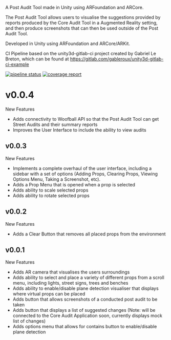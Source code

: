 A Post Audit Tool made in Unity using ARFoundation and ARCore.

The Post Audit Tool allows users to visualise the suggestions provided by reports produced by the Core Audit Tool in a Augmented Reality setting, and then produce screenshots that can then be used outside of the Post Audit Tool.

Developed in Unity using ARFoundation and ARCore/ARKit.

CI Pipeline based on the unity3d-gitlab-ci project created by Gabriel Le Breton, which can be found at https://gitlab.com/gableroux/unity3d-gitlab-ci-example

[![pipeline status](https://gitlab.com/woofball/post-audit-tool/badges/master/pipeline.svg)](https://gitlab.com//post-audit-tool/commits/master)
[![coverage report](https://gitlab.com/woofball/post-audit-tool/badges/master/coverage.svg)](https://gitlab.com/woofball/post-audit-tool/-/commits/master)

# v0.0.4
New Features
 - Adds connectivity to Woofball API so that the Post Audit Tool can get Street Audits and their summary reports
 - Improves the User Interface to include the ability to view audits

## v0.0.3
New Features
 - Implements a complete overhaul of the user interface, including a sidebar with a set of options (Adding Props, Clearing Props, Viewing Options Menu, Taking a Screenshot, etc).
 - Adds a Prop Menu that is opened when a prop is selected
 - Adds ability to scale selected props
 - Adds ability to rotate selected props

## v0.0.2
New Features
 - Adds a Clear Button that removes all placed props from the environment

## v0.0.1

New Features
- Adds AR camera that visualises the users surroundings 
- Adds ability to select and place a variety of different props from a scroll menu, including lights, street signs, trees and benches
- Adds ability to enable/disable plane detection visualiser that displays where virtual props can be placed
- Adds button that allows screenshots of a conducted post audit to be taken
- Adds button that displays a list of suggested changes (Note: will be connected to the Core Audit Application soon, currently displays mock list of changes)
- Adds options menu that allows for contains button to enable/disable plane detection